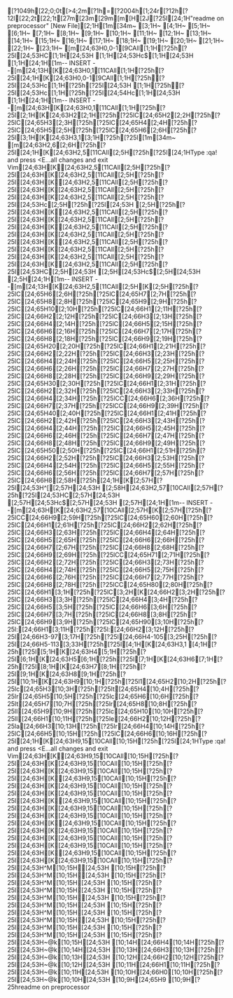 [?1049h[22;0;0t[>4;2m[?1h=[?2004h[1;24r[?12h[?12l[22;2t[22;1t[27m[23m[29m[m[H[2J[?25l[24;1H"readme on preprocessor" [New File][2;1H[1m[34m~                                                                               [3;1H~                                                                               [4;1H~                                                                               [5;1H~                                                                               [6;1H~                                                                               [7;1H~                                                                               [8;1H~                                                                               [9;1H~                                                                               [10;1H~                                                                               [11;1H~                                                                               [12;1H~                                                                               [13;1H~                                                                               [14;1H~                                                                               [15;1H~                                                                               [16;1H~                                                                               [17;1H~                                                                               [18;1H~                                                                               [19;1H~                                                                               [20;1H~                                                                               [21;1H~                                                                               [22;1H~                                                                               [23;1H~                                                                               [m[24;63H0,0-1[9CAll[1;1H[?25h[?25l[24;53HC[1;1H[24;53H [1;1H[24;53Hc$[1;1H[24;53H  [1;1H[24;1H[1m-- INSERT --[m[24;13H[K[24;63H0,1[11CAll[1;1H[?25h[?25l[24;1H[K[24;63H0,0-1[9CAll[1;1H[?25h[?25l[24;53Hc[1;1H[?25h[?25l[24;53H [1;1H[?25h[?25l[24;53Hc[1;1H[?25h[?25l[24;54Hc[1;1H[24;53H  [1;1H[24;1H[1m-- INSERT --[m[24;63H[K[24;63H0,1[11CAll[1;1H[?25h[?25l[2;1H[K[24;63H2[2;1H[?25h[?25lC[24;65H2[2;2H[?25h[?25lC[24;65H3[2;3H[?25h[?25lC[24;65H4[2;4H[?25h[?25lC[24;65H5[2;5H[?25h[?25lC[24;65H6[2;6H[?25h[?25l[3;1H[K[24;63H3,1[3;1H[?25h[?25l[1m[34m~                                                                               [m[24;63H2,6[2;6H[?25h[?25l[24;1H[K[24;63H2,5[11CAll[2;5H[?25h[?25l[24;1HType  :qa!  and press <E...all changes and exit Vim[24;63H[K[24;63H2,5[11CAll[2;5H[?25h[?25l[24;63H[K[24;63H2,5[11CAll[2;5H[?25h[?25l[24;63H[K[24;63H2,5[11CAll[2;5H[?25h[?25l[24;63H[K[24;63H2,5[11CAll[2;5H[?25h[?25l[24;63H[K[24;63H2,5[11CAll[2;5H[?25h[?25l[24;53Hc[2;5H[?25h[?25l[24;53H [2;5H[?25h[?25l[24;63H[K[24;63H2,5[11CAll[2;5H[?25h[?25l[24;63H[K[24;63H2,5[11CAll[2;5H[?25h[?25l[24;63H[K[24;63H2,5[11CAll[2;5H[?25h[?25l[24;63H[K[24;63H2,5[11CAll[2;5H[?25h[?25l[24;63H[K[24;63H2,5[11CAll[2;5H[?25h[?25l[24;63H[K[24;63H2,5[11CAll[2;5H[?25h[?25l[24;63H[K[24;63H2,5[11CAll[2;5H[?25h[?25l[24;63H[K[24;63H2,5[11CAll[2;5H[?25h[?25l[24;53HC[2;5H[24;53H [2;5H[24;53Hc$[2;5H[24;53H  [2;5H[24;1H[1m-- INSERT --[m[24;13H[K[24;63H2,5[11CAll[2;5H[K[2;5H[?25h[?25lC[24;65H6[2;6H[?25h[?25lC[24;65H7[2;7H[?25h[?25lC[24;65H8[2;8H[?25h[?25lC[24;65H9[2;9H[?25h[?25lC[24;65H10[2;10H[?25h[?25lC[24;66H1[2;11H[?25h[?25lC[24;66H2[2;12H[?25h[?25lC[24;66H3[2;13H[?25h[?25lC[24;66H4[2;14H[?25h[?25lC[24;66H5[2;15H[?25h[?25lC[24;66H6[2;16H[?25h[?25lC[24;66H7[2;17H[?25h[?25lC[24;66H8[2;18H[?25h[?25lC[24;66H9[2;19H[?25h[?25lC[24;65H20[2;20H[?25h[?25lC[24;66H1[2;21H[?25h[?25lC[24;66H2[2;22H[?25h[?25lC[24;66H3[2;23H[?25h[?25lC[24;66H4[2;24H[?25h[?25lC[24;66H5[2;25H[?25h[?25lC[24;66H6[2;26H[?25h[?25lC[24;66H7[2;27H[?25h[?25lC[24;66H8[2;28H[?25h[?25lC[24;66H9[2;29H[?25h[?25lC[24;65H30[2;30H[?25h[?25lC[24;66H1[2;31H[?25h[?25lC[24;66H2[2;32H[?25h[?25lC[24;66H3[2;33H[?25h[?25lC[24;66H4[2;34H[?25h[?25lCC[24;66H6[2;36H[?25h[?25lC[24;66H7[2;37H[?25h[?25lCC[24;66H9[2;39H[?25h[?25lC[24;65H40[2;40H[?25h[?25lC[24;66H1[2;41H[?25h[?25lC[24;66H2[2;42H[?25h[?25lC[24;66H3[2;43H[?25h[?25lC[24;66H4[2;44H[?25h[?25lC[24;66H5[2;45H[?25h[?25lC[24;66H6[2;46H[?25h[?25lC[24;66H7[2;47H[?25h[?25lC[24;66H8[2;48H[?25h[?25lC[24;66H9[2;49H[?25h[?25lC[24;65H50[2;50H[?25h[?25lC[24;66H1[2;51H[?25h[?25lC[24;66H2[2;52H[?25h[?25lC[24;66H3[2;53H[?25h[?25lC[24;66H4[2;54H[?25h[?25lC[24;66H5[2;55H[?25h[?25lC[24;66H6[2;56H[?25h[?25lC[24;66H7[2;57H[?25h[?25lC[24;66H8[2;58H[?25h[24;1H[K[2;57H[?25l[24;53H^[[2;57H[24;53H  [2;58H[24;63H2,57[10CAll[2;57H[?25h[?25l[24;53HC[2;57H[24;53H [2;57H[24;53Hc$[2;57H[24;53H  [2;57H[24;1H[1m-- INSERT --[m[24;63H[K[24;63H2,57[10CAll[2;57H[K[2;57H[?25h[?25lCC[24;66H9[2;59H[?25h[?25lC[24;65H60[2;60H[?25h[?25lC[24;66H1[2;61H[?25h[?25lC[24;66H2[2;62H[?25h[?25lC[24;66H3[2;63H[?25h[?25lC[24;66H4[2;64H[?25h[?25lC[24;66H5[2;65H[?25h[?25lC[24;66H6[2;66H[?25h[?25lC[24;66H7[2;67H[?25h[?25lC[24;66H8[2;68H[?25h[?25lC[24;66H9[2;69H[?25h[?25lCC[24;65H71[2;71H[?25h[?25lC[24;66H2[2;72H[?25h[?25lC[24;66H3[2;73H[?25h[?25lC[24;66H4[2;74H[?25h[?25lC[24;66H5[2;75H[?25h[?25lC[24;66H6[2;76H[?25h[?25lC[24;66H7[2;77H[?25h[?25lC[24;66H8[2;78H[?25h[?25lCC[24;65H80[2;80H[?25h[?25lC[24;66H1[3;1H[?25h[?25lC[3;2H[K[24;66H2[3;2H[?25h[?25lC[24;66H3[3;3H[?25h[?25lC[24;66H4[3;4H[?25h[?25lC[24;66H5[3;5H[?25h[?25lC[24;66H6[3;6H[?25h[?25lC[24;66H7[3;7H[?25h[?25lC[24;66H8[3;8H[?25h[?25lC[24;66H9[3;9H[?25h[?25lC[24;65H90[3;10H[?25h[?25l:[24;66H1[3;11H[?25h[?25l:[24;66H2[3;12H[?25h[?25l[24;66H3-97[3;17H[?25h[?25l[24;66H4-105[3;25H[?25h[?25l[24;66H5-113[3;33H[?25h[?25l[4;1H[K[24;63H3,1     [4;1H[?25h[?25l[5;1H[K[24;63H4[5;1H[?25h[?25l[6;1H[K[24;63H5[6;1H[?25h[?25l[7;1H[K[24;63H6[7;1H[?25h[?25l[8;1H[K[24;63H7[8;1H[?25h[?25l[9;1H[K[24;63H8[9;1H[?25h[?25l[10;1H[K[24;63H9[10;1H[?25h[?25l1[24;65H2[10;2H[?25h[?25lc[24;65H3[10;3H[?25h[?25lt[24;65H4[10;4H[?25h[?25lr[24;65H5[10;5H[?25h[?25lc[24;65H6[10;6H[?25h[?25lt[24;65H7[10;7H[?25h[?25lr[24;65H8[10;8H[?25h[?25ll[24;65H9[10;9H[?25h[?25lc[24;65H10[10;10H[?25h[?25ll[24;66H1[10;11H[?25h[?25le[24;66H2[10;12H[?25h[?25la[24;66H3[10;13H[?25h[?25lr[24;66H4[10;14H[?25h[?25lC[24;66H5[10;15H[?25h[?25lC[24;66H6[10;16H[?25h[?25l[24;1H[K[24;63H9,15[10CAll[10;15H[?25h[?25l[24;1HType  :qa!  and press <E...all changes and exit Vim[24;63H[K[24;63H9,15[10CAll[10;15H[?25h[?25l[24;63H[K[24;63H9,15[10CAll[10;15H[?25h[?25l[24;63H[K[24;63H9,15[10CAll[10;15H[?25h[?25l[24;63H[K[24;63H9,15[10CAll[10;15H[?25h[?25l[24;63H[K[24;63H9,15[10CAll[10;15H[?25h[?25l[24;63H[K[24;63H9,15[10CAll[10;15H[?25h[?25l[24;63H[K[24;63H9,15[10CAll[10;15H[?25h[?25l[24;63H[K[24;63H9,15[10CAll[10;15H[?25h[?25l[24;63H[K[24;63H9,15[10CAll[10;15H[?25h[?25l[24;63H[K[24;63H9,15[10CAll[10;15H[?25h[?25l[24;63H[K[24;63H9,15[10CAll[10;15H[?25h[?25l[24;63H[K[24;63H9,15[10CAll[10;15H[?25h[?25l[24;63H[K[24;63H9,15[10CAll[10;15H[?25h[?25l[24;63H[K[24;63H9,15[10CAll[10;15H[?25h[?25l[24;63H[K[24;63H9,15[10CAll[10;15H[?25h[?25l[24;53H^M[10;15H[24;53H  [10;15H[?25h[?25l[24;53H^M[10;15H[24;53H  [10;15H[?25h[?25l[24;53H^M[10;15H[24;53H  [10;15H[?25h[?25l[24;53H^M[10;15H[24;53H  [10;15H[?25h[?25l[24;53H^M[10;15H[24;53H  [10;15H[?25h[?25l[24;53H^M[10;15H[24;53H  [10;15H[?25h[?25l[24;53H^M[10;15H[24;53H  [10;15H[?25h[?25l[24;53H^M[10;15H[24;53H  [10;15H[?25h[?25l[24;53H^M[10;15H[24;53H  [10;15H[?25h[?25l[24;53H^M[10;15H[24;53H  [10;15H[?25h[?25l[24;53H~@k[10;15H[24;53H   [10;14H[24;66H4[10;14H[?25h[?25l[24;53H~@k[10;14H[24;53H   [10;13H[24;66H3[10;13H[?25h[?25l[24;53H~@k[10;13H[24;53H   [10;12H[24;66H2[10;12H[?25h[?25l[24;53H~@k[10;12H[24;53H   [10;11H[24;66H1[10;11H[?25h[?25l[24;53H~@k[10;11H[24;53H   [10;10H[24;66H0[10;10H[?25h[?25l[24;53H~@k[10;10H[24;53H   [10;9H[24;65H9 [10;9H[?25hreadme on preprocessor
